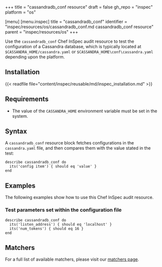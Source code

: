 +++
title = "cassandradb_conf resource"
draft = false
gh_repo = "inspec"
platform = "os"

[menu]
  [menu.inspec]
    title = "cassandradb_conf"
    identifier = "inspec/resources/os/cassandradb_conf.md cassandradb_conf resource"
    parent = "inspec/resources/os"
+++

Use the `cassandradb_conf` Chef InSpec audit resource to test the configuration of a Cassandra database, which is typically located at `$CASSANDRA_HOME/cassandra.yaml` or `$CASSANDRA_HOME\conf\cassandra.yaml` depending upon the platform.

## Installation

{{< readfile file="content/inspec/reusable/md/inspec_installation.md" >}}

## Requirements

- The value of the `CASSANDRA_HOME` environment variable must be set in the system.

## Syntax

A `cassandradb_conf` resource block fetches configurations in the `cassandra.yaml` file, and then compares them with the value stated in the test:

    describe cassandradb_conf do
      its('config item') { should eq 'value' }
    end

## Examples

The following examples show how to use this Chef InSpec audit resource.

### Test parameters set within the configuration file

    describe cassandradb_conf do
      its('listen_address') { should eq 'localhost' }
      its('num_tokens') { should eq 16 }
    end

## Matchers

For a full list of available matchers, please visit our [matchers page](/inspec/matchers/).
